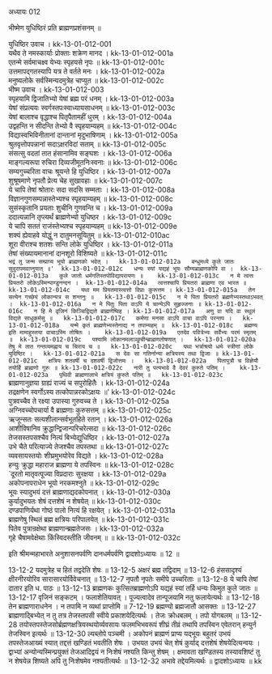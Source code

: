 अध्यायः 012	
	
भीष्मेण युधिष्ठिरं प्रति ब्राह्मणप्रशंसनम् ॥

युधिष्ठिर उवाच ।	kk-13-01-012-001  
यथैव ते नमस्कार्याः प्रोक्ताः शक्रेण मानद ।	kk-13-01-012-001a  
एतन्मे सर्वमाचक्ष्व येभ्यः स्पृहयसे नृपः ॥	kk-13-01-012-001c  
उत्तमापद्गतस्यापि यत्र ते वर्तते मनः ।	kk-13-01-012-002a  
मनुष्यलोके सर्वस्मिन्यदमुत्रेह चाप्युत ॥	kk-13-01-012-002c  
भीष्म उवाच ।	kk-13-01-012-003  
स्पृहयामि द्विजातिभ्यो येषां ब्रह्म परं धनम् ।	kk-13-01-012-003a  
येषां संप्रत्ययः स्वर्गस्तपःस्वाध्यायसाधनम् ॥	kk-13-01-012-003c  
येषां बालाश्च वृद्धाश्च पितृपैतामहीं धुरम् ।	kk-13-01-012-004a  
उद्वहन्ति न सीदन्ति तेभ्यो वै स्पृहयाम्यहम् ॥	kk-13-01-012-004c  
विद्यास्वभिविनीतानां दान्तानां मृदुभाषिणाम् ।	kk-13-01-012-005a  
श्रुतवृत्तोपपन्नानां सदाऽक्षरविदां सताम् ॥	kk-13-01-012-005c  
संसत्सु वदतां तात हंसानामिव सङ्घशः ।	kk-13-01-012-006a  
माङ्गल्यरूपा रुचिरा दिव्यजीमूतनिःस्वनाः ॥	kk-13-01-012-006c  
सम्यगुच्चरिता वाचः श्रूयन्ते हि युधिष्ठिर ।	kk-13-01-012-007a  
शुश्रूषमाणे नृपतौ प्रेत्य चेह सुखावहाः ॥	kk-13-01-012-007c  
ये चापि तेषां श्रोतारः सदा सदसि सम्मताः ।	kk-13-01-012-008a  
विज्ञानगुणसम्पन्नास्तेभ्यश्च स्पृहयाम्यहम् ॥	kk-13-01-012-008c  
सुसंस्कृतानि प्रयताः शुचीनि गुणवन्ति च ।	kk-13-01-012-009a  
ददात्यन्नानि तृप्त्यर्थं ब्राह्मणेभ्यो युधिष्ठर ।	kk-13-01-012-009c  
ये चापि सततं राजंस्तेभ्यश्च स्पृहयाम्यहम् ॥	kk-13-01-012-009e  
शक्यं ह्येवाहवे योद्धुं न दातुमनसूयितुम् ॥	kk-13-01-012-010ac  
शूरा वीराश्च शतशः सन्ति लोके युधिष्ठिर ।	kk-13-01-012-011a  
तेषां संख्यायमानानां दानशूरो विशिष्यते ॥	kk-13-01-012-011c  
`भद्रं तु जन्म सम्प्राप्य भूयो ब्राह्मणको भवेत् ।	kk-13-01-012-012a  
बन्धुमध्ये कुले जातः सुदुरापमवाप्नुयात् ॥'	kk-13-01-012-012c  
धन्यः स्यां यद्यहं भूयः सौम्यब्राह्मणकोपि वा ।	kk-13-01-012-013a  
कुले जातो धर्मगतिस्तपोविद्यापरायणः ॥	kk-13-01-012-013c  
न मे त्वत्तः प्रियतरो लोकेऽस्मिन्पाण्डुनन्दन ।	kk-13-01-012-014a  
त्वत्तश्चापि प्रियतरा ब्राह्मणा एव भारत ॥	kk-13-01-012-014c  
यथा मम प्रियतमास्त्वत्तो विप्राः कुरूत्तम ।	kk-13-01-012-015a  
तेन सत्येन गच्छेयं लोकान्यत्र स शन्तनुः ॥	kk-13-01-012-015c  
न मे पिता प्रियतरो ब्रह्मणेभ्यस्तथाऽभवत् ।	kk-13-01-012-016a  
न मे पितुः पिता वाऽपि ये चान्येऽपि सुहृज्जनाः ॥	kk-13-01-012-016c  
न हि मे वृजिनं किञ्चिद्विद्यते ब्राह्मणेष्विह ।	kk-13-01-012-017a  
अणु वा यदि वा स्थूलं विद्यते साधुकर्मसु ॥	kk-13-01-012-017c  
कर्मणा मनसा वाऽपि वाचा वाऽपि परन्तप ।	kk-13-01-012-018a  
यन्मे कृतं ब्राह्मणेभ्यस्तेनाद्य न तपाम्यहम् ॥	kk-13-01-012-018c  
ब्रह्मण्य इति मामाहुस्तया वाचाऽस्मि तोषितः ।	kk-13-01-012-019a  
एतदेव पवित्रेभ्यः सर्वेभ्यः परमं स्मृतम् ॥	kk-13-01-012-019c  
पश्यामि लोकानमलाञ्छुचीन्ब्राह्मणतोषणात् ।	kk-13-01-012-020a  
तेषु मे तात गन्तव्यमह्नाय च चिराय च ॥	kk-13-01-012-020c  
यथा भर्त्राश्रयो धर्मः स्त्रीणां लोके युदिष्ठिर ।	kk-13-01-012-021a  
स देवः सा गतिर्नान्या क्षत्रियस्य तथा द्विजाः ॥	kk-13-01-012-021c  
क्षत्रियः शतवर्षी च दशवर्षी द्विजोत्तमः ।	kk-13-01-012-022a  
पितापुत्रौ च विज्ञेयौ तयोर्हि ब्राह्मणो गुरुः ॥	kk-13-01-012-022c  
नारी तु पत्यभावे वै देवरं कुरुते पतिम् ।	kk-13-01-012-023a  
पृथिवी ब्राह्मणालाभे क्षत्रियं कुरुते पतिम् ॥	kk-13-01-012-023c  
`ब्राह्मणानुज्ञया ग्राह्यं राज्यं च सपुरोहितैः ।	kk-13-01-012-024a  
तद्रक्षणेन स्वर्गोऽस्य तत्कोपान्नरकोऽक्षयः ॥'	kk-13-01-012-024c  
पुत्रवच्चैव ते रक्ष्या उपास्या गुरुवच्च ते ।	kk-13-01-012-025a  
अग्निवच्चोपचार्या वै ब्राह्मणाः कुरुसत्तम् ॥	kk-13-01-012-025c  
ऋजून्सतः सत्यशीलान्सर्वभूतहिते रतान् ।	kk-13-01-012-026a  
आशीविषानिव क्रुद्धान्द्विजान्परिचरेत्सदा ॥	kk-13-01-012-026c  
तेजसस्तपसश्चैव नित्यं बिभ्येद्युधिष्ठिर ।	kk-13-01-012-027a  
उभे चैते परित्याज्ये तेजश्चैव तपस्तथा ॥	kk-13-01-012-027c  
व्यवसायस्तयोः शीघ्रमुभयोरेव विद्यते ।	kk-13-01-012-028a  
हन्युः क्रुद्धा महाराज ब्राह्मणा ये तपस्विनः ॥	kk-13-01-012-028c  
`दूरतो मातृवत्पूज्या विप्रदाराः सुरक्षया ।	kk-13-01-012-029a  
अकोपनापराधेन भूयो नरकमश्नुते ॥	kk-13-01-012-029c  
भूयः स्यादुभयं दत्तं ब्राह्मणाद्यदकोपनात् ।	kk-13-01-012-030a  
कुर्यादुभयतः शेषं दत्तशेषं न शेषयेत् ॥	kk-13-01-012-030c  
दण्डपाणिर्यथा गोष्ठं पालो नित्यं हि रक्षयेत् ।	kk-13-01-012-031a  
ब्राह्मणेषु स्थितं ब्रह्म क्षत्रियः परिपालयेत् ॥	kk-13-01-012-031c  
पितेव पुत्रान्रक्षेथा ब्राह्मणान्ब्रह्मतेजसः ।	kk-13-01-012-032a  
गृहे चैषामवेक्षेथाः किंस्विदस्तीति जीवनम् ॥ ॥	kk-13-01-012-032c  

इति श्रीमन्महाभारते अनुशासनपर्वणि दानधर्मपर्वणि द्वादशोऽध्यायः ॥ 12 ॥

13-12-2 यदमुत्रेह च हितं तद्वदेति शेषः ॥ 13-12-5 अक्षरं ब्रह्म तद्विदाम् ॥ 13-12-6 हंससादृश्यं क्षीरनीरयोरिव सारासारयोर्विवेचनात् ॥ 13-12-7 नृपतौ नृपतेः समीपे उच्चरिताः ॥ 13-12-8 ये चापि तेषां दातार इति ध. पाठः ॥ 13-12-13 ब्राह्मणकः कुत्सितब्राह्मणोऽपि यद्यहं स्यां तर्हि धन्यः किमुत कुले जातः ॥ 13-12-17 वृजिनं सङ्कटम् । फलाशेतियावत् । पूज्यत्वादेव तान्पूजयामि नतु फलायेत्यर्थः ॥ 13-12-18 तेन ब्राह्मणाराधनेन । न तपामि न व्यथां प्राप्तोमि ॥ 7-12-19 ब्रह्मण्यो ब्रह्मजातौ आसक्तः ॥ 13-12-27 ब्राह्मणाद्बिभ्येत् न तु तत्र तेजस्तपसी स्वीये प्रकाशयेदित्यर्थः । तेजः क्रोधबलम् । तपो योगबलम् ॥ 13-12-28 तयोस्तपस्तेजसोर्ब्रह्मणक्षत्रियस्थयोर्व्यवसायः फलमभिभवरूपं शीघ्रं तीव्रं तथापि तपस्विन एवेतरान् हन्युर्न तेजस्विन इत्यर्थः ॥ 13-12-30 ल्यब्लोपे पञ्चमी । अकोपनं ब्राह्मणं प्राप्य यद्भूयः बहुतरं उभयं तपस्तेजआख्यं स्यात् तद्दत्तं खण्डितं भवतीति शेषः । उभयत उभयं चेत् शेषं कुर्याद् दत्तशेषं शेषयेदित्यन्वयः । द्वाभ्यां अन्योन्यस्मिन्प्रयुक्तं तेजआदिद्वयं न निःशेषं नश्यति किन्तु शेषम् । क्षमावता खण्डितस्य तस्यावशिष्टं तु न शेषयेन्न शिष्यते अपि तु निःशेषमेव नश्यतीत्यर्थः ॥ 13-12-32 अभावे तद्देयमित्यर्थः ॥  द्वादशोऽध्यायः ॥
kk
